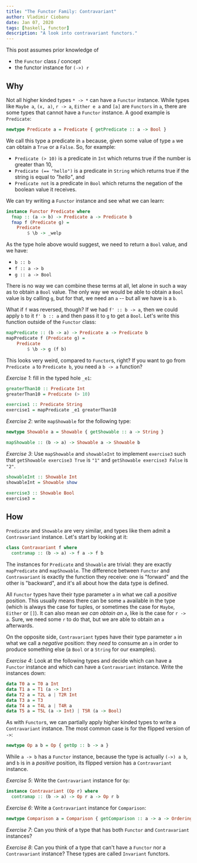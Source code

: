 ```yaml
---
title: "The Functor Family: Contravariant"
author: Vladimir Ciobanu
date: Jan 07, 2020
tags: [haskell, functor]
description: "A look into contravariant functors."
---
```


This post assumes prior knowledge of
- the `Functor` class / concept
- the functor instance for `(->) r`

## Why

Not all higher kinded types `* -> *` can have a `Functor` instance. While types
like `Maybe a`, `(x, a)`, `r -> a`, `Either e a` and `[a]` are `Functors` in
`a`, there are some types that cannot have a `Functor` instance. A good example
is `Predicate`:
```haskell
newtype Predicate a = Predicate { getPredicate :: a -> Bool }
```

We call this type a predicate in `a` because, given some value of type `a` we
can obtain a `True` or a `False`. So, for example:
- `Predicate (> 10)` is a predicate in `Int` which returns true if the number is
    greater than 10,
- `Predicate (== "hello")` is a predicate in `String` which returns true if the
    string is equal to *"hello"*, and
- `Predicate not` is a predicate in `Bool` which returns the negation of the
    boolean value it receives.

We can try writing a `Functor` instance and see what we can learn:
```haskell
instance Functor Predicate where
  fmap :: (a -> b) -> Predicate a -> Predicate b
  fmap f (Predicate g) = 
    Predicate
        $ \b -> _welp
```

As the type hole above would suggest, we need to return a `Bool` value, and we
have:
- `b :: b`
- `f :: a -> b`
- `g :: a -> Bool`

There is no way we can combine these terms at all, let alone in such a way as to
obtain a `Bool` value. The only way we would be able to obtain a `Bool` value is
by calling `g`, but for that, we need an `a` -- but all we have is a `b`.

What if `f` was reversed, though? If we had `f' :: b -> a`, then we could apply
`b` to it `f' b :: a` and then pass it to `g` to get a `Bool`. Let's write this
function outside of the `Functor` class:
```haskell
mapPredicate :: (b -> a) -> Predicate a -> Predicate b
mapPredicate f (Predicate g) =
    Predicate
        $ \b -> g (f b)
```

This looks very weird, compared to `Functor`s, right? If you want to go from
`Predicate a` to `Predicate b`, you need a `b -> a` function?


*Exercise 1*: fill in the typed hole `_e1`:
```haskell
greaterThan10 :: Predicate Int
greaterThan10 = Predicate (> 10)

exercise1 :: Predicate String
exercise1 = mapPredicate _e1 greaterThan10
```

*Exercise 2*: write `mapShowable` for the following type:
```haskell
newtype Showable a = Showable { getShowable :: a -> String }

mapShowable :: (b -> a) -> Showable a -> Showable b
```

*Exercise 3*: Use `mapShowable` and `showableInt` to implement `exercise3` such
that `getShowable exercise3 True` is `"1"` and `getShowable exercise3 False`
is `"2"`.
```haskell
showableInt :: Showable Int
showableInt = Showable show

exercise3 :: Showable Bool
exercise3 =
```

## How

`Predicate` and `Showable` are very similar, and types like them admit a
`Contravariant` instance. Let's start by looking at it:
```haskell
class Contravariant f where
  contramap :: (b -> a) -> f a -> f b
```

The instances for `Predicate` and `Showable` are trivial: they are exactly
`mapPredicate` and `mapShowable`. The difference between `Functor` and
`Contravariant` is exactly the function they receive: one is "forward" and the
other is "backward", and it's all about how the data type is defined.

All `Functor` types have their type parameter `a` in what we call a *positive*
position. This usually means there can be some `a` available in the type (which
is always the case for tuples, or sometimes the case for `Maybe`, `Either` or
`[]`). It can also mean *we can obtain an `a`*, like is the case for `r -> a`.
Sure, we need some `r` to do that, but we are able to obtain an `a` afterwards.

On the opposite side, `Contravariant` types have their type parameter `a` in
what we call a *negative* position: they *need* to consume an `a` in order to
produce something else (a `Bool` or a `String` for our examples).

*Exercise 4*: Look at the following types and decide which can have a `Functor`
instance and which can have a `Contravariant` instance. Write the instances
down:
```haskell
data T0 a = T0 a Int
data T1 a = T1 (a -> Int)
data T2 a = T2L a | T2R Int
data T3 a = T3
data T4 a = T4L a | T4R a
data T5 a = T5L (a -> Int) | T5R (a -> Bool)
```

As with `Functor`s, we can partially apply higher kinded types to write a
`Contravariant` instance. The most common case is for the flipped version of
`->`:
```haskell
newtype Op a b = Op { getOp :: b -> a }
```
While `a -> b` has a `Functor` instance, because the type is actually `(->) a
b`, and `b` is in a *positive* position, its flipped version has a
`Contravariant` instance.

*Exercise 5*: Write the `Contravariant` instance for `Op`:
```haskell
instance Contravariant (Op r) where
  contramap :: (b -> a) -> Op r a -> Op r b
```

*Exercise 6*: Write a `Contravariant` instance for `Comparison`:
```haskell
newtype Comparison a = Comparison { getComparison :: a -> a -> Ordering }
```

*Exercise 7*: Can you think of a type that has both `Functor` and
`Contravariant` instances?

*Exercise 8*: Can you think of a type that can't have a `Functor` nor a
`Contravariant` instance? These types are called `Invariant` functors.

